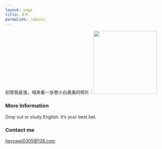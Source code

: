 ```yaml
---
layout: page
title: 关于
permalink: /about/
---
```


别管我是谁，咱来看一张卷小白美美的照片：<img src="http://7xqyb5.com1.z0.glb.clouddn.com/IMG_5913.JPG" width="200">

### More Information

Drop out or study English. It’s your best bet.

### Contact me

[heyuwei0305@126.com](mailto:heyuwei0305@126.com)
